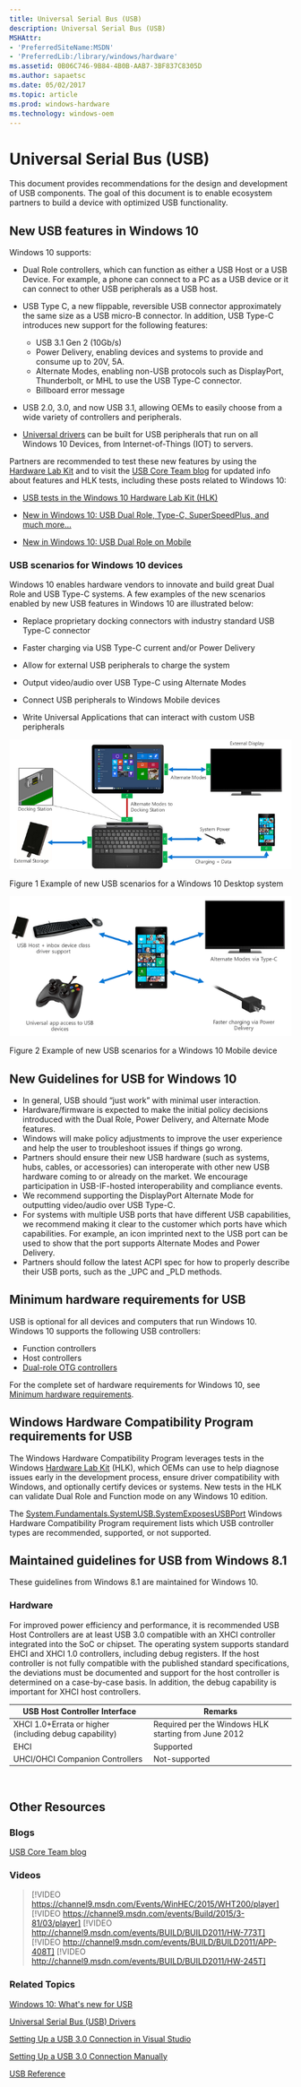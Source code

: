 ```yaml
---
title: Universal Serial Bus (USB)
description: Universal Serial Bus (USB)
MSHAttr:
- 'PreferredSiteName:MSDN'
- 'PreferredLib:/library/windows/hardware'
ms.assetid: 0B06C746-9B84-4B0B-AAB7-3BF837C8305D
ms.author: sapaetsc
ms.date: 05/02/2017
ms.topic: article
ms.prod: windows-hardware
ms.technology: windows-oem
---
```


# Universal Serial Bus (USB)


This document provides recommendations for the design and development of USB components. The goal of this document is to enable ecosystem partners to build a device with optimized USB functionality.



## New USB features in Windows 10


Windows 10 supports:

-   Dual Role controllers, which can function as either a USB Host or a USB Device. For example, a phone can connect to a PC as a USB device or it can connect to other USB peripherals as a USB host.

-   USB Type C, a new flippable, reversible USB connector approximately the same size as a USB micro-B connector. In addition, USB Type-C introduces new support for the following features:

    -   USB 3.1 Gen 2 (10Gb/s)
    -   Power Delivery, enabling devices and systems to provide and consume up to 20V, 5A.
    -   Alternate Modes, enabling non-USB protocols such as DisplayPort, Thunderbolt, or MHL to use the USB Type-C connector.
    -   Billboard error message
-   USB 2.0, 3.0, and now USB 3.1, allowing OEMs to easily choose from a wide variety of controllers and peripherals.

-   [Universal drivers](https://msdn.microsoft.com/library/windows/hardware/dn941241.aspx) can be built for USB peripherals that run on all Windows 10 Devices, from Internet-of-Things (IOT) to servers.

Partners are recommended to test these new features by using the [Hardware Lab Kit](https://msdn.microsoft.com/library/windows/hardware/dn930814.aspx) and to visit the [USB Core Team blog](http://blogs.msdn.com/b/usbcoreblog/) for updated info about features and HLK tests, including these posts related to Windows 10:

-   [USB tests in the Windows 10 Hardware Lab Kit (HLK)](http://blogs.msdn.com/b/usbcoreblog/archive/2015/05/15/usb-tests-in-the-windows-10-hardware-lab-kit-hlk.aspx)

-   [New in Windows 10: USB Dual Role, Type-C, SuperSpeedPlus, and much more…](http://blogs.msdn.com/b/usbcoreblog/archive/2015/05/11/new-in-windows-10-usb-dual-role-type-c-superspeedplus-and-much-more.aspx)

-   [New in Windows 10: USB Dual Role on Mobile](http://blogs.msdn.com/b/usbcoreblog/archive/2015/05/11/new-in-windows-10-usb-dual-role-on-mobile.aspx)

### USB scenarios for Windows 10 devices

Windows 10 enables hardware vendors to innovate and build great Dual Role and USB Type-C systems. A few examples of the new scenarios enabled by new USB features in Windows 10 are illustrated below:

-   Replace proprietary docking connectors with industry standard USB Type-C connector

-   Faster charging via USB Type-C current and/or Power Delivery

-   Allow for external USB peripherals to charge the system

-   Output video/audio over USB Type-C using Alternate Modes

-   Connect USB peripherals to Windows Mobile devices

-   Write Universal Applications that can interact with custom USB peripherals

![example of new usb scenarios for a windows 10 desktop system](../images/usbscenariospaintv2.png)

Figure 1 Example of new USB scenarios for a Windows 10 Desktop system

![example of new usb scenarios for a windows 10 mobile device](../images/usbscenariosphonev2.png)

Figure 2 Example of new USB scenarios for a Windows 10 Mobile device

## New Guidelines for USB for Windows 10


-   In general, USB should “just work” with minimal user interaction.
-   Hardware/firmware is expected to make the initial policy decisions introduced with the Dual Role, Power Delivery, and Alternate Mode features.
-   Windows will make policy adjustments to improve the user experience and help the user to troubleshoot issues if things go wrong.
-   Partners should ensure their new USB hardware (such as systems, hubs, cables, or accessories) can interoperate with other new USB hardware coming to or already on the market. We encourage participation in USB-IF-hosted interoperability and compliance events.
-   We recommend supporting the DisplayPort Alternate Mode for outputting video/audio over USB Type-C.
-   For systems with multiple USB ports that have different USB capabilities, we recommend making it clear to the customer which ports have which capabilities. For example, an icon imprinted next to the USB port can be used to show that the port supports Alternate Modes and Power Delivery.
-   Partners should follow the latest ACPI spec for how to properly describe their USB ports, such as the \_UPC and \_PLD methods.

## Minimum hardware requirements for USB

USB is optional for all devices and computers that run Windows 10. Windows 10 supports the following USB controllers:

-   Function controllers
-   Host controllers
-   [Dual-role OTG controllers](https://msdn.microsoft.com/library/windows/hardware/dn957036.aspx)

For the complete set of hardware requirements for Windows 10, see [Minimum hardware requirements](https://msdn.microsoft.com/library/windows/hardware/dn915086.aspx).

## Windows Hardware Compatibility Program requirements for USB
 The Windows Hardware Compatibility Program leverages tests in the Windows [Hardware Lab Kit](https://msdn.microsoft.com/library/windows/hardware/dn930814.aspx) (HLK), which OEMs can use to help diagnose issues early in the development process, ensure driver compatibility with Windows, and optionally certify devices or systems. New tests in the HLK can validate Dual Role and Function mode on any Windows 10 edition.

The [System.Fundamentals.SystemUSB.SystemExposesUSBPort](https://msdn.microsoft.com/library/windows/hardware/dn932827.aspx#systemfundamentalssystemusbsystemexposesusbport) Windows Hardware Compatibility Program requirement lists which USB controller types are recommended, supported, or not supported.

## Maintained guidelines for USB from Windows 8.1


These guidelines from Windows 8.1 are maintained for Windows 10.

### Hardware


For improved power efficiency and performance, it is recommended USB Host Controllers are at least USB 3.0 compatible with an XHCI controller integrated into the SoC or chipset. The operating system supports standard EHCI and XHCI 1.0 controllers, including debug registers. If the host controller is not fully compatible with the published standard specifications, the deviations must be documented and support for the host controller is determined on a case-by-case basis. In addition, the debug capability is important for XHCI host controllers.

| USB Host Controller Interface                          | Remarks                                              |
|--------------------------------------------------------|------------------------------------------------------|
| XHCI 1.0+Errata or higher (including debug capability) | Required per the Windows HLK starting from June 2012 |
| EHCI                                                   | Supported                                            |
| UHCI/OHCI Companion Controllers                        | Not-supported                                        |

 

## Other Resources

### Blogs

[USB Core Team blog](http://blogs.msdn.com/b/usbcoreblog/)

### Videos

>[!VIDEO https://channel9.msdn.com/Events/WinHEC/2015/WHT200/player]
>[!VIDEO https://channel9.msdn.com/events/Build/2015/3-81/03/player]
>[!VIDEO http://channel9.msdn.com/events/BUILD/BUILD2011/HW-773T]
>[!VIDEO http://channel9.msdn.com/events/BUILD/BUILD2011/APP-408T]
>[!VIDEO http://channel9.msdn.com/events/BUILD/BUILD2011/HW-245T]


### Related Topics

[Windows 10: What's new for USB](https://msdn.microsoft.com/library/windows/hardware/dn957037.aspx)

[Universal Serial Bus (USB) Drivers](http://go.microsoft.com/fwlink/?LinkId=227351)

[Setting Up a USB 3.0 Connection in Visual Studio](http://go.microsoft.com/fwlink/?LinkId=227376)

[Setting Up a USB 3.0 Connection Manually](http://go.microsoft.com/fwlink/?LinkId=227380)

[USB Reference](http://msdn.microsoft.com/library/windows/hardware/ff540134.aspx)
